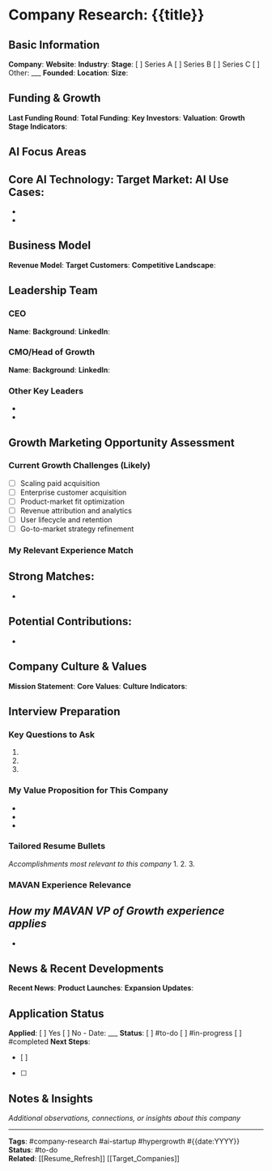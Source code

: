 # Company Research: {{title}}

## Basic Information
**Company**: 
**Website**: 
**Industry**: 
**Stage**: [ ] Series A [ ] Series B [ ] Series C [ ] Other: ___
**Founded**: 
**Location**: 
**Size**: 

## Funding & Growth
**Last Funding Round**: 
**Total Funding**: 
**Key Investors**: 
**Valuation**: 
**Growth Stage Indicators**: 

## AI Focus Areas
**Core AI Technology**: 
**Target Market**: 
**AI Use Cases**: 
- 
- 
- 

## Business Model
**Revenue Model**: 
**Target Customers**: 
**Competitive Landscape**: 

## Leadership Team
### CEO
**Name**: 
**Background**: 
**LinkedIn**: 

### CMO/Head of Growth
**Name**: 
**Background**: 
**LinkedIn**: 

### Other Key Leaders
- 
- 

## Growth Marketing Opportunity Assessment

### Current Growth Challenges (Likely)
- [ ] Scaling paid acquisition
- [ ] Enterprise customer acquisition
- [ ] Product-market fit optimization
- [ ] Revenue attribution and analytics
- [ ] User lifecycle and retention
- [ ] Go-to-market strategy refinement

### My Relevant Experience Match
**Strong Matches**:
- 
- 

**Potential Contributions**:
- 
- 

## Company Culture & Values
**Mission Statement**: 
**Core Values**: 
**Culture Indicators**: 

## Interview Preparation

### Key Questions to Ask
1. 
2. 
3. 

### My Value Proposition for This Company
- 
- 
- 

### Tailored Resume Bullets
*Accomplishments most relevant to this company*
1. 
2. 
3. 

### MAVAN Experience Relevance
*How my MAVAN VP of Growth experience applies*
- 
- 

## News & Recent Developments
**Recent News**: 
**Product Launches**: 
**Expansion Updates**: 

## Application Status
**Applied**: [ ] Yes [ ] No - Date: ___
**Status**: [ ] #to-do [ ] #in-progress [ ] #completed
**Next Steps**: 
- [ ] 
- [ ] 

## Notes & Insights
*Additional observations, connections, or insights about this company*



---
**Tags**: #company-research #ai-startup #hypergrowth #{{date:YYYY}}
**Status**: #to-do  
**Related**: [[Resume_Refresh]] [[Target_Companies]]